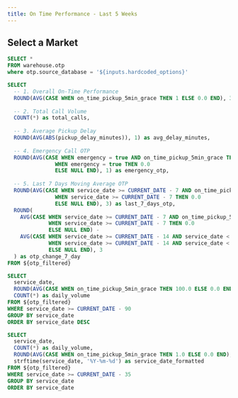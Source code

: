 ```yaml
---
title: On Time Performance - Last 5 Weeks
---
```


## Select a Market

<ButtonGroup name=hardcoded_options>
    <ButtonGroupItem valueLabel="Illinois" value="il" default=true/>
    <ButtonGroupItem valueLabel="Michigan" value="mi" />
    <ButtonGroupItem valueLabel="Tennessee" value="tn" />
</ButtonGroup>

```sql otp_filtered
SELECT *
FROM warehouse.otp
where otp.source_database = '${inputs.hardcoded_options}'
```

```sql card_data
SELECT 
  -- 1. Overall On-Time Performance
  ROUND(AVG(CASE WHEN on_time_pickup_5min_grace THEN 1 ELSE 0.0 END), 3) as otp_percentage,
  
  -- 2. Total Call Volume
  COUNT(*) as total_calls,
  
  -- 3. Average Pickup Delay
  ROUND(AVG(ABS(pickup_delay_minutes)), 1) as avg_delay_minutes,
  
  -- 4. Emergency Call OTP
  ROUND(AVG(CASE WHEN emergency = true AND on_time_pickup_5min_grace THEN 1.0 
               WHEN emergency = true THEN 0.0 
               ELSE NULL END), 1) as emergency_otp,
  
  -- 5. Last 7 Days Moving Average OTP
  ROUND(AVG(CASE WHEN service_date >= CURRENT_DATE - 7 AND on_time_pickup_5min_grace THEN 1.0 
               WHEN service_date >= CURRENT_DATE - 7 THEN 0.0 
               ELSE NULL END), 3) as last_7_days_otp,
  ROUND(
    AVG(CASE WHEN service_date >= CURRENT_DATE - 7 AND on_time_pickup_5min_grace THEN 1.0 
             WHEN service_date >= CURRENT_DATE - 7 THEN 0.0 
             ELSE NULL END) -
    AVG(CASE WHEN service_date >= CURRENT_DATE - 14 AND service_date < CURRENT_DATE - 7 AND on_time_pickup_5min_grace THEN 1.0 
             WHEN service_date >= CURRENT_DATE - 14 AND service_date < CURRENT_DATE - 7 THEN 0.0 
             ELSE NULL END), 3
  ) as otp_change_7_day
FROM ${otp_filtered}
```
<Group>
  <BigValue
    data={card_data}
    value=total_calls
  />
  <BigValue
    data={card_data}
    value=otp_percentage
    title="On-Time Performance"
    fmt=pct1
  />
  <BigValue
    data={card_data}
    value=avg_delay_minutes
    title="Average Pickup Delay (Minutes)"
    fmt=num1
  />

  <BigValue
    data={card_data}
    value=emergency_otp
    title="Emergency Call On-Time Performance"
    fmt=pct1
  />
  <BigValue
    data={card_data}
    value=last_7_days_otp
    title="Last 7 Days On-Time Performance"
    fmt=pct1
    comparison=otp_change_7_day
    comparisonFmt=pct1
    comparisonTitle="Change (7 Days)"
  />
  </Group>


```sql trend_line
SELECT 
  service_date,
  ROUND(AVG(CASE WHEN on_time_pickup_5min_grace THEN 100.0 ELSE 0.0 END), 1) as daily_otp,
  COUNT(*) as daily_volume
FROM ${otp_filtered}
WHERE service_date >= CURRENT_DATE - 90
GROUP BY service_date
ORDER BY service_date DESC
```


```sql volume_vs_performance
SELECT 
  service_date,
  COUNT(*) as daily_volume,
  ROUND(AVG(CASE WHEN on_time_pickup_5min_grace THEN 1.0 ELSE 0.0 END), 3) as daily_otp,
  strftime(service_date, '%Y-%m-%d') as service_date_formatted
FROM ${otp_filtered}
WHERE service_date >= CURRENT_DATE - 35 
GROUP BY service_date
ORDER BY service_date
```



<Grid cols=2>
<LineChart 
    data={trend_line}
    x=service_date
    y=daily_otp
    y2=daily_volume
    y2SeriesType=bar
    yAxisTitle="On-Time Performance (%)"
/>
<ScatterPlot 
    data={volume_vs_performance}
    x=daily_volume
    y=daily_otp
    title="Daily Volume vs On-Time Performance"
    subtitle="Each point represents one day over 5 weeks"
    xAxisTitle="Daily Call Volume"
    yAxisTitle="On-Time Performance %"
    yFmt=pct1
    tooltipTitle=service_date_formatted
    pointSize=8
    showDownload=true
/>
</Grid>



